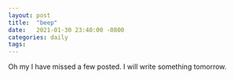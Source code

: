 ```yaml
---
layout: post
title:  "beep"
date:   2021-01-30 23:40:00 -0800
categories: daily
tags:
---
```


Oh my I have missed a few posted. I will write something tomorrow. 
